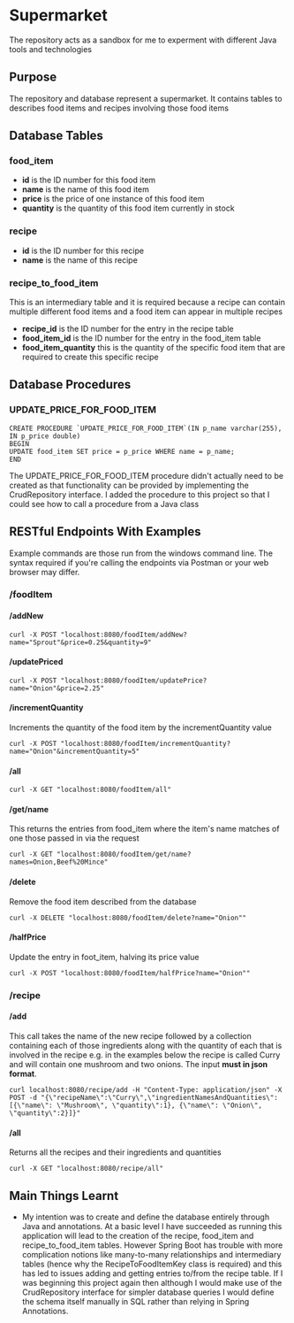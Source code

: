 # Supermarket
The repository acts as a sandbox for me to experment with different Java tools and technologies

## Purpose
The repository and database represent a supermarket.  It contains tables to describes food items and recipes involving those food items

## Database Tables
### food_item
* **id** is the ID number for this food item
* **name** is the name of this food item
* **price** is the price of one instance of this food item
* **quantity** is the quantity of this food item currently in stock

### recipe
* **id** is the ID number for this recipe
* **name** is the name of this recipe

### recipe_to_food_item
This is an intermediary table and it is required because a recipe can contain multiple different food items and a food item can appear in multiple recipes
* **recipe_id** is the ID number for the entry in the recipe table
* **food_item_id** is the ID number for the entry in the food_item table
* **food_item_quantity** this is the quantity of the specific food item that are required to create this specific recipe

## Database Procedures
### UPDATE_PRICE_FOR_FOOD_ITEM
```
CREATE PROCEDURE `UPDATE_PRICE_FOR_FOOD_ITEM`(IN p_name varchar(255), IN p_price double)
BEGIN
UPDATE food_item SET price = p_price WHERE name = p_name;
END
```
The UPDATE_PRICE_FOR_FOOD_ITEM procedure didn't actually need to be created as that functionality can be provided by implementing the CrudRepository interface.  I added the procedure to this project so that I could see how to call a procedure from a Java class

## RESTful Endpoints With Examples
Example commands are those run from the windows command line.  The syntax required if you're calling the endpoints via Postman or your web browser    may differ.
### /foodItem
#### /addNew
````
curl -X POST "localhost:8080/foodItem/addNew?name="Sprout"&price=0.25&quantity=9"
````
#### /updatePriced
````
curl -X POST "localhost:8080/foodItem/updatePrice?name="Onion"&price=2.25"
````
#### /incrementQuantity
Increments the quantity of the food item by the incrementQuantity value
````
curl -X POST "localhost:8080/foodItem/incrementQuantity?name="Onion"&incrementQuantity=5"
````
#### /all
````
curl -X GET "localhost:8080/foodItem/all"
````
#### /get/name
This returns the entries from food_item where the item's name matches of one those passed in via the request
````
curl -X GET "localhost:8080/foodItem/get/name?names=Onion,Beef%20Mince"
````
#### /delete
Remove the food item described from the database
````
curl -X DELETE "localhost:8080/foodItem/delete?name="Onion""
````
#### /halfPrice
Update the entry in foot_item, halving its price value
````
curl -X POST "localhost:8080/foodItem/halfPrice?name="Onion""
````
### /recipe
#### /add
This call takes the name of the new recipe followed by a collection containing each of those ingredients along with the quantity of each that is involved in the recipe e.g. in the examples below the recipe is called Curry and will contain one mushroom and two onions.  The input **must in json format**.
````
curl localhost:8080/recipe/add -H "Content-Type: application/json" -X POST -d "{\"recipeName\":\"Curry\",\"ingredientNamesAndQuantities\": [{\"name\": \"Mushroom\", \"quantity\":1}, {\"name\": \"Onion\", \"quantity\":2}]}"
````
#### /all
Returns all the recipes and their ingredients and quantities
````
curl -X GET "localhost:8080/recipe/all"
````
## Main Things Learnt
* My intention was to create and define the database entirely through Java and annotations.
At a basic level I have succeeded as running this application will lead to the creation of the recipe, food_item and recipe_to_food_item tables.
However Spring Boot has trouble with more complication notions like many-to-many relationships and intermediary tables (hence why the RecipeToFoodItemKey class is required) and this has led to issues adding and getting entries to/from the recipe table.
If I was beginning this project again then although I would make use of the CrudRepository interface for simpler database queries I would define the schema itself manually in SQL rather than relying in Spring Annotations.
